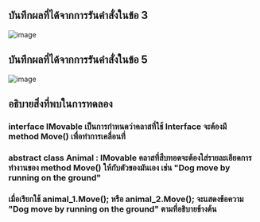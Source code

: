 ## บันทึกผลที่ได้จากการรันคำสั่งในข้อ 3
![image](https://github.com/Sorawit255/03376836-OOP-2566-Lab-13/assets/144196505/8f5058ce-e627-4232-a0b7-818bf2b771ac)

## บันทึกผลที่ได้จากการรันคำสั่งในข้อ 5
![image](https://github.com/Sorawit255/03376836-OOP-2566-Lab-13/assets/144196505/3b9bc99c-a405-4a76-a10a-fbd2804b6451)

## อธิบายสิ่งที่พบในการทดลอง
### interface IMovable เป็นการกำหนดว่าคลาสที่ใช้ Interface จะต้องมี method Move() เพื่อทำการเคลื่อนที่ 
### abstract class Animal : IMovable คลาสที่สืบทอดจะต้องใส่รายละเอียดการทำงานของ method Move() ให้กับตัวของมันเอง เช่น  "Dog move by running on the ground"
### เมื่อเรียกใช้ animal_1.Move(); หรือ animal_2.Move(); จะแสดงข้อความ "Dog move by running on the ground" ตามที่อธิบายข้างต้น
